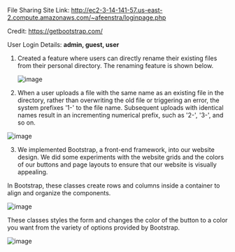 File Sharing Site Link: http://ec2-3-14-141-57.us-east-2.compute.amazonaws.com/~afeenstra/loginpage.php

Credit: https://getbootstrap.com/

User Login Details: <b> admin, guest, user </b>

1. Created a feature where users can directly rename their existing files from their personal directory. The renaming feature is shown below.
   
   ![image](https://github.com/cse330-spring-2024/module2-group-508428-509768/assets/112195598/3730d8ee-e817-4235-91bb-74a88cb46d8e)

2. When a user uploads a file with the same name as an existing file in the directory, rather than overwriting the old file or triggering an error, the system prefixes '1-' to the file name. Subsequent uploads with identical names result in an incrementing numerical prefix, such as '2-', '3-', and so on.

![image](https://github.com/cse330-spring-2024/module2-group-508428-509768/assets/112195598/d6a70964-5dd2-46ca-94ee-c5ead28d3c6b)
  
3. We implemented Bootstrap, a front-end framework, into our website design. We did some experiments with the website grids and the colors of our buttons and page layouts to ensure that our website is visually appealing.

In Bootstrap, these classes create rows and columns inside a container to align and organize the components. 

![image](https://github.com/cse330-spring-2024/module2-group-508428-509768/assets/112195598/a429ee76-39b0-4933-af47-4697809186bd)

These classes styles the form and changes the color of the button to a color you want from the variety of options provided by Bootstrap. 

![image](https://github.com/cse330-spring-2024/module2-group-508428-509768/assets/112195598/567bdfb5-f815-4d64-8c1c-dd14d54a2426)





   
